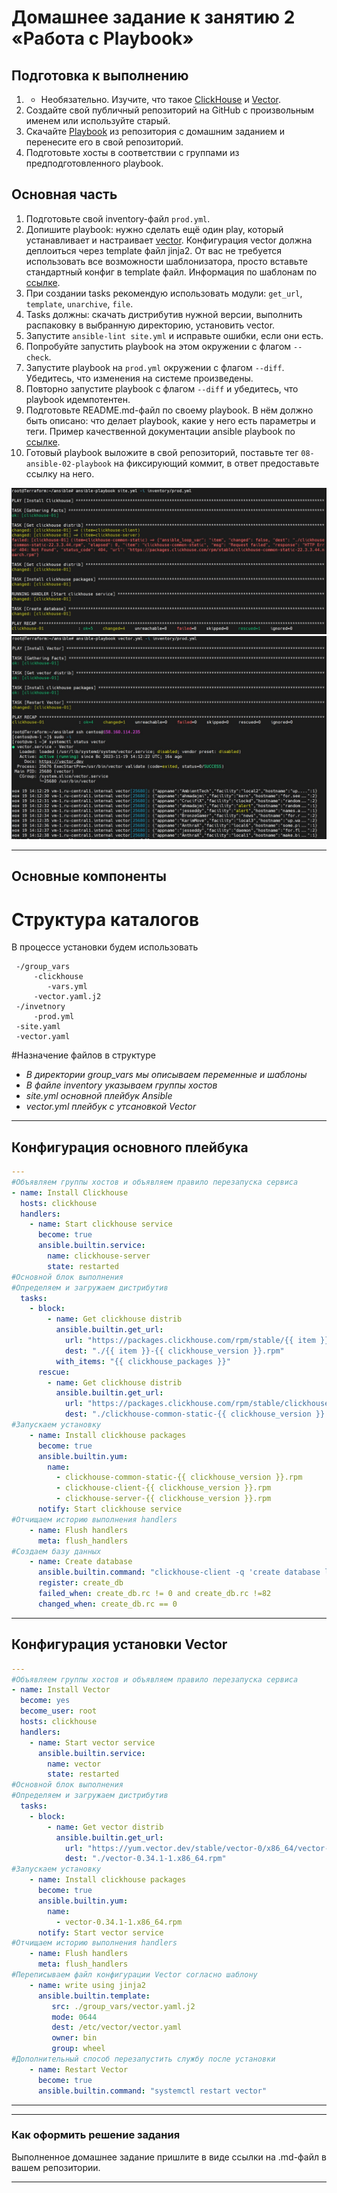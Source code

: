 # Домашнее задание к занятию 2 «Работа с Playbook»

## Подготовка к выполнению

1. * Необязательно. Изучите, что такое [ClickHouse](https://www.youtube.com/watch?v=fjTNS2zkeBs) и [Vector](https://www.youtube.com/watch?v=CgEhyffisLY).
2. Создайте свой публичный репозиторий на GitHub с произвольным именем или используйте старый.
3. Скачайте [Playbook](./playbook/) из репозитория с домашним заданием и перенесите его в свой репозиторий.
4. Подготовьте хосты в соответствии с группами из предподготовленного playbook.

## Основная часть

1. Подготовьте свой inventory-файл `prod.yml`.
2. Допишите playbook: нужно сделать ещё один play, который устанавливает и настраивает [vector](https://vector.dev). Конфигурация vector должна деплоиться через template файл jinja2. От вас не требуется использовать все возможности шаблонизатора, просто вставьте стандартный конфиг в template файл. Информация по шаблонам по [ссылке](https://www.dmosk.ru/instruktions.php?object=ansible-nginx-install).
3. При создании tasks рекомендую использовать модули: `get_url`, `template`, `unarchive`, `file`.
4. Tasks должны: скачать дистрибутив нужной версии, выполнить распаковку в выбранную директорию, установить vector.
5. Запустите `ansible-lint site.yml` и исправьте ошибки, если они есть.
6. Попробуйте запустить playbook на этом окружении с флагом `--check`.
7. Запустите playbook на `prod.yml` окружении с флагом `--diff`. Убедитесь, что изменения на системе произведены.
8. Повторно запустите playbook с флагом `--diff` и убедитесь, что playbook идемпотентен.
9. Подготовьте README.md-файл по своему playbook. В нём должно быть описано: что делает playbook, какие у него есть параметры и теги. Пример качественной документации ansible playbook по [ссылке](https://github.com/opensearch-project/ansible-playbook).
10. Готовый playbook выложите в свой репозиторий, поставьте тег `08-ansible-02-playbook` на фиксирующий коммит, в ответ предоставьте ссылку на него.

![Ветка с исходными файлами](https://github.com/MaximovAA/school/blob/main/06-02-playbook.jpg "Пример вывода команд")
![Ветка с исходными файлами](https://github.com/MaximovAA/school/blob/main/06-02-vector.jpg "Пример вывода команд")

___

## **Основные компоненты**  

  # Структура каталогов
В процессе установки будем использовать 
 ```
  -/group_vars  
      -clickhouse  
         -vars.yml  
      -vector.yaml.j2  
  -/invetnory  
      -prod.yml  
  -site.yaml  
  -vector.yaml  
  ```

  #Назначение файлов в структуре
- *В директории group_vars мы описываем переменные и шаблоны*  
- *В файле inventory указываем группы хостов*
- *site.yml основной плейбук Ansible*
- *vector.yml плейбук с утсановкой Vector*
___

## **Конфигурация основного плейбука**
  
```yaml
---
#Объявляем группы хостов и объявляем правило перезапуска сервиса
- name: Install Clickhouse
  hosts: clickhouse
  handlers:
    - name: Start clickhouse service
      become: true
      ansible.builtin.service:
        name: clickhouse-server
        state: restarted
#Основной блок выполнения
#Определяем и загружаем дистрибутив
  tasks:
    - block:
        - name: Get clickhouse distrib
          ansible.builtin.get_url:
            url: "https://packages.clickhouse.com/rpm/stable/{{ item }}-{{ clickhouse_version }}.noarch.rpm"
            dest: "./{{ item }}-{{ clickhouse_version }}.rpm"
          with_items: "{{ clickhouse_packages }}"
      rescue:
        - name: Get clickhouse distrib
          ansible.builtin.get_url:
            url: "https://packages.clickhouse.com/rpm/stable/clickhouse-common-static-{{ clickhouse_version }}.x86_64.rpm"
            dest: "./clickhouse-common-static-{{ clickhouse_version }}.rpm"
#Запускаем установку
    - name: Install clickhouse packages
      become: true
      ansible.builtin.yum:
        name:
          - clickhouse-common-static-{{ clickhouse_version }}.rpm
          - clickhouse-client-{{ clickhouse_version }}.rpm
          - clickhouse-server-{{ clickhouse_version }}.rpm
      notify: Start clickhouse service
#Отчищаем историю выполнения handlers
    - name: Flush handlers
      meta: flush_handlers
#Создаем базу данных
    - name: Create database
      ansible.builtin.command: "clickhouse-client -q 'create database logs;'"
      register: create_db
      failed_when: create_db.rc != 0 and create_db.rc !=82
      changed_when: create_db.rc == 0

```
___

## **Конфигурация установки Vector**
```yaml
---
#Объявляем группы хостов и объявляем правило перезапуска сервиса
- name: Install Vector
  become: yes
  become_user: root
  hosts: clickhouse
  handlers:
    - name: Start vector service
      ansible.builtin.service:
        name: vector
        state: restarted
#Основной блок выполнения
#Определяем и загружаем дистрибутив
  tasks:
    - block:
        - name: Get vector distrib
          ansible.builtin.get_url:
            url: "https://yum.vector.dev/stable/vector-0/x86_64/vector-0.34.1-1.x86_64.rpm"
            dest: "./vector-0.34.1-1.x86_64.rpm"
#Запускаем установку
    - name: Install clickhouse packages
      become: true
      ansible.builtin.yum:
        name:
          - vector-0.34.1-1.x86_64.rpm
      notify: Start vector service
#Отчищаем историю выполнения handlers
    - name: Flush handlers
      meta: flush_handlers
#Переписываем файл конфигурации Vector согласно шаблону
    - name: write using jinja2
      ansible.builtin.template:
         src: ./group_vars/vector.yaml.j2
         mode: 0644
         dest: /etc/vector/vector.yaml
         owner: bin
         group: wheel
#Дополнительный способ перезапустить службу после установки
    - name: Restart Vector
      become: true
      ansible.builtin.command: "systemctl restart vector"
```
___



---

### Как оформить решение задания

Выполненное домашнее задание пришлите в виде ссылки на .md-файл в вашем репозитории.

---
